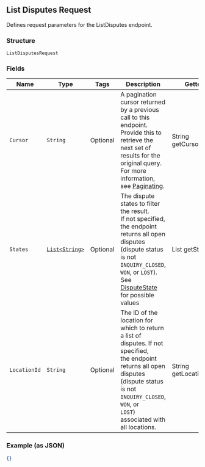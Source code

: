 ## List Disputes Request

Defines request parameters for the ListDisputes endpoint.

### Structure

`ListDisputesRequest`

### Fields

| Name | Type | Tags | Description | Getter |
|  --- | --- | --- | --- | --- |
| `Cursor` | `String` | Optional | A pagination cursor returned by a previous call to this endpoint.<br>Provide this to retrieve the next set of results for the original query.<br>For more information, see [Paginating](https://developer.squareup.com/docs/basics/api101/pagination). | String getCursor() |
| `States` | [`List<String>`](/doc/models/dispute-state.md) | Optional | The dispute states to filter the result.<br>If not specified, the endpoint<br>returns all open disputes (dispute status is not<br>`INQUIRY_CLOSED`, `WON`, or `LOST`).<br>See [DisputeState](#type-disputestate) for possible values | List<String> getStates() |
| `LocationId` | `String` | Optional | The ID of the location for which to return <br>a list of disputes. If not specified,<br>the endpoint returns all open disputes<br>(dispute status is not `INQUIRY_CLOSED`, `WON`, or <br>`LOST`) associated with all locations. | String getLocationId() |

### Example (as JSON)

```json
{}
```

